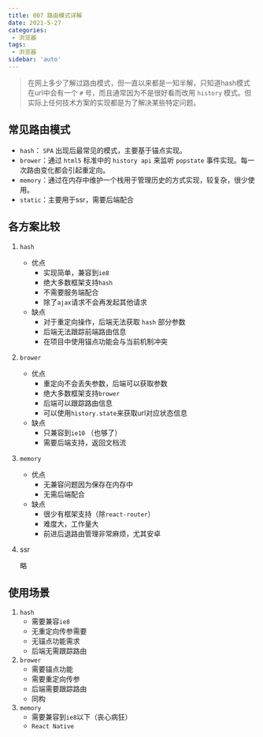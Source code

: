 ```yaml
---
title: 007 路由模式详解
date: 2021-5-27
categories: 
 - 浏览器
tags:
 - 浏览器
sidebar: 'auto'
---
```

> 在网上多少了解过路由模式，但一直以来都是一知半解，只知道hash模式在url中会有一个 `#`  号，而且通常因为不是很好看而改用 `history` 模式。但实际上任何技术方案的实现都是为了解决某些特定问题。

## 常见路由模式

- `hash`： `SPA` 出现后最常见的模式，主要基于锚点实现。
- `brower`：通过 `html5` 标准中的 `history api` 来监听 `popstate` 事件实现。每一次路由变化都会引起重定向。
- `memory`：通过在内存中维护一个栈用于管理历史的方式实现，较复杂，很少使用。
- `static`：主要用于ssr，需要后端配合

## 各方案比较

1. `hash`

   - 优点
     - 实现简单，兼容到`ie8`
     - 绝大多数框架支持`hash`
     - 不需要服务端配合
     - 除了`ajax`请求不会再发起其他请求
   - 缺点
     - 对于重定向操作，后端无法获取 `hash` 部分参数
     - 后端无法跟踪前端路由信息
     - 在项目中使用锚点功能会与当前机制冲突

2. `brower`

   - 优点
     - 重定向不会丢失参数，后端可以获取参数
     - 绝大多数框架支持`brower`
     - 后端可以跟踪路由信息
     - 可以使用`history.state`来获取url对应状态信息
   - 缺点
     - 只兼容到`ie10` （也够了）
     - 需要后端支持，返回文档流

3. `memory`

   - 优点
     - 无兼容问题因为保存在内存中
     - 无需后端配合
   - 缺点
     - 很少有框架支持（除`react-router`）
     - 难度大，工作量大
     - 前进后退路由管理非常麻烦，尤其安卓

4. ssr

   略

## 使用场景

1. `hash`
   - 需要兼容`ie8`
   - 无重定向传参需要
   - 无锚点功能需求
   - 后端无需跟踪路由
2. `brower`
   - 需要锚点功能
   - 需要重定向传参
   - 后端需要跟踪路由
   - 同构
3. `memory`
   - 需要兼容到`ie8`以下（丧心病狂）
   - `React Native`


